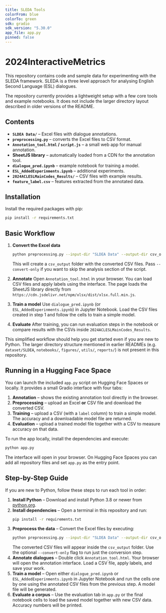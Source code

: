 ```yaml
---
title: SLEDA Tools
colorFrom: blue
colorTo: green
sdk: gradio
sdk_version: "5.30.0"
app_file: app.py
pinned: false
---
```

# 2024InteractiveMetrics

This repository contains code and sample data for experimenting with the SLEDA framework. SLEDA is a three level approach for analysing English Second Language (ESL) dialogues.

The repository currently provides a lightweight setup with a few core tools and example notebooks. It does not include the larger directory layout described in older versions of the README.

## Contents

- **`SLDEA Data/`** – Excel files with dialogue annotations.
- **`preprocessing.py`** – converts the Excel files to CSV format.
- **`Annotation_tool.html` / `script.js`** – a small web app for manual annotation.
- **SheetJS library** – automatically loaded from a CDN for the annotation tool.
- **`dialogue_pred.ipynb`** – example notebook for training a model.
- **`ESL_AddedExperinments.ipynb`** – additional experiments.
- **`2024ACLESLMainCodes_Results/`** – CSV files with example results.
- **`feature_label.csv`** – features extracted from the annotated data.

## Installation

Install the required packages with pip:

```bash
pip install -r requirements.txt
```

## Basic Workflow

1. **Convert the Excel data**
   ```bash
   python preprocessing.py --input-dir "SLDEA Data" --output-dir csv_output
   ```
   This will create a `csv_output` folder with the converted CSV files. Pass
   `--convert-only` if you want to skip the analysis section of the script.

2. **Annotate**
   Open `Annotation_tool.html` in your browser. You can load CSV files and apply labels using the interface.
   The page loads the SheetJS library directly from
   `https://cdn.jsdelivr.net/npm/xlsx/dist/xlsx.full.min.js`.

4. **Train a model**
   Use `dialogue_pred.ipynb` (or `ESL_AddedExperinments.ipynb`) in Jupyter Notebook. Load the CSV files created in step 1 and follow the cells to train a simple model.

5. **Evaluate**
   After training, you can run evaluation steps in the notebook or compare results with the CSVs inside `2024ACLESLMainCodes_Results`.

This simplified workflow should help you get started even if you are new to Python. The larger directory structure mentioned in earlier READMEs (e.g. `dataset/SLDEA`, `notebooks/`, `figures/`, `utils/`, `reports/`) is not present in this repository.

## Running in a Hugging Face Space

You can launch the included `app.py` script on Hugging Face Spaces or locally. It provides a small Gradio interface with four tabs:

1. **Annotation** – shows the existing annotation tool directly in the browser.
2. **Preprocessing** – upload an Excel **or** CSV file and download the converted CSV.
3. **Training** – upload a CSV (with a `label` column) to train a simple model. The accuracy and a downloadable model file are returned.
4. **Evaluation** – upload a trained model file together with a CSV to measure accuracy on that data.

To run the app locally, install the dependencies and execute:

```bash
python app.py
```

The interface will open in your browser. On Hugging Face Spaces you can add all repository files and set `app.py` as the entry point.

## Step-by-Step Guide

If you are new to Python, follow these steps to run each tool in order:

1. **Install Python** – Download and install Python 3.8 or newer from [python.org](https://www.python.org/).
2. **Install dependencies** – Open a terminal in this repository and run:
   ```bash
   pip install -r requirements.txt
   ```
3. **Preprocess the data** – Convert the Excel files by executing:
   ```bash
   python preprocessing.py --input-dir "SLDEA Data" --output-dir csv_output
   ```
   The converted CSV files will appear inside the `csv_output` folder. Use
   the optional `--convert-only` flag to run just the conversion step.
4. **Annotate dialogues** – Double click `Annotation_tool.html`. Your browser will open the annotation interface. Load a CSV file, apply labels, and save your work.
5. **Train a model** – Open either `dialogue_pred.ipynb` or `ESL_AddedExperinments.ipynb` in Jupyter Notebook and run the cells one by one using the annotated CSV files from the previous step. A model file will be generated.
6. **Evaluate a corpus** – Use the evaluation tab in `app.py` or the final notebook cells to load the saved model together with new CSV data. Accuracy numbers will be printed.
